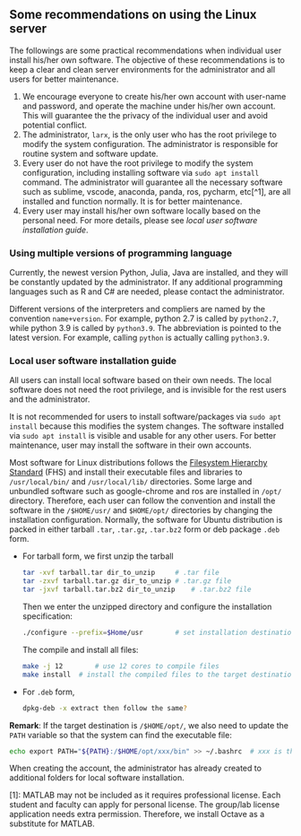 ## Some recommendations on using the Linux server

The followings are some practical recommendations when individual user install his/her own software. The objective of these recommendations is to keep a clear and clean server environments for the administrator and all users for better maintenance. 

1. We encourage everyone to create his/her own account with user-name and password, and operate the machine under his/her own account. This will guarantee the the privacy of the individual user and avoid potential conflict. 
2. The administrator, `larx`, is the only user who has the root privilege to modify the system configuration. The administrator is responsible for routine system and software update.  
3. Every user do not have the root privilege to modify the system configuration, including installing software via `sudo apt install` command. The administrator will guarantee all the necessary software such as sublime, vscode, anaconda, panda, ros, pycharm, etc[^1], are all installed and function normally. It is for better maintenance.  
4. Every user may install his/her own software locally based on the personal need. For more details, please see *local user software installation guide*.



### Using multiple versions of programming language

Currently, the newest version Python, Julia, Java are installed, and they will be constantly updated by the administrator. If any additional programming languages such as R and C# are needed, please contact the administrator. 

Different versions of the interpreters and compliers are named by the convention `name+version`. For example, python 2.7 is called by `python2.7`, while python 3.9 is called by `python3.9`. The abbreviation is pointed to the latest version. For example, calling `python` is actually calling `python3.9`.



### Local user software installation guide

All users can install local software based on their own needs. The local software does not need the root privilege, and is invisible for the rest users and the administrator. 

It is not recommended for users to install software/packages via `sudo apt install` because this modifies the system changes. The software installed via `sudo apt install` is visible and usable for any other users. For better maintenance, user may install the software in their own accounts.

Most software for Linux distributions follows the [Filesystem Hierarchy Standard](https://linux.die.net/man/7/hier) (FHS) and install their executable files and libraries to `/usr/local/bin/` and `/usr/local/lib/` directories. Some large and unbundled software such as google-chrome and ros are installed in `/opt/` directory. Therefore, each user can follow the convention and install the software in the `/$HOME/usr/` and `$HOME/opt/` directories by changing the installation configuration. Normally, the software for Ubuntu distribution is packed in either tarball `.tar`, `.tar.gz`, `.tar.bz2` form or deb package `.deb` form. 

- For tarball form, we first unzip the tarball 

  ```bash
  tar -xvf tarball.tar dir_to_unzip		# .tar file
  tar -zxvf tarball.tar.gz dir_to_unzip	# .tar.gz file
  tar -jxvf tarball.tar.bz2 dir_to_unzip	# .tar.bz2 file
  ```

  Then we enter the unzipped directory and configure the installation specification:

  ```bash
  ./configure --prefix=$Home/usr		# set installation destination
  ```

  The compile and install all files:

  ```bash
  make -j 12		# use 12 cores to compile files
  make install 	# install the compiled files to the target destination 
  ```

- For `.deb` form, 

  ```bash
  dpkg-deb -x extract then follow the same?
  ```

**Remark**: If the target destination is `/$HOME/opt/`, we also need to update the `PATH` variable so that the system can find the executable file:

```bash
echo export PATH="${PATH}:/$HOME/opt/xxx/bin" >> ~/.bashrc 	# xxx is the name of the target directory
```



When creating the account, the administrator has already created to additional folders for local software installation.

  





[1]: MATLAB may not be included as it requires professional license. Each student and faculty can apply for personal license. The group/lab license application needs extra permission. Therefore, we install Octave as a substitute for MATLAB. 